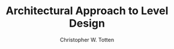 ---
title: Architectural Approach to Level Design
subtitle: 
author: [Christopher W. Totten]
category: [策划]
cover: https://s3proxy.cdn-zlib.se//covers299/collections/genesis/354d6571a1a9da463497b80f2c60e7d50a45e5bcbccdd59bdaf71cc480805a06.jpg
status: todo
---
